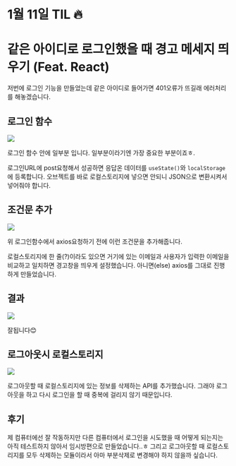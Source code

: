 # 1월 11일 TIL 🔥

# 같은 아이디로 로그인했을 때 경고 메세지 띄우기 (Feat. React)

저번에 로그인 기능을 만들었는데 같은 아이디로 들어가면 401오류가 뜨길래 에러처리를 해놓겠습니다.

## 로그인 함수



![](https://images.velog.io/images/originxh/post/cdf6d3ef-502b-4ae3-a279-277c27496a2f/%E1%84%89%E1%85%B3%E1%84%8F%E1%85%B3%E1%84%85%E1%85%B5%E1%86%AB%E1%84%89%E1%85%A3%E1%86%BA%202022-01-11%2017.00.12.png)

로그인 함수 안에 일부분 입니다. 일부분이라기엔 가장 중요한 부분이죠ㅎ.

로그인URL에 post요청해서 성공하면 응답온 데이터를 `useState()`와 `localStorage`에 등록합니다. 오브젝트를 바로 로컬스토리지에 넣으면 안되니 JSON으로 변환시켜서 넣어줘야 합니다.

## 조건문 추가



![](https://images.velog.io/images/originxh/post/ebc28e20-7986-45d6-8470-36f6f2c7f003/%E1%84%89%E1%85%B3%E1%84%8F%E1%85%B3%E1%84%85%E1%85%B5%E1%86%AB%E1%84%89%E1%85%A3%E1%86%BA%202022-01-11%2017.00.37.png)

위 로그인함수에서 axios요청하기 전에 이런 조건문을 추가해줍니다.

로컬스토리지에 한 줄(?)이라도 있으면 거기에 있는 이메일과 사용자가 입력한 이메일을 비교하고 일치하면 경고창을 띄우게 설정했습니다. 아니면(else) axios를 그대로 진행하게 만들었습니다.

## 결과



![](https://images.velog.io/images/originxh/post/c2c1fcee-db46-4731-ac55-1641c8e3a38b/%E1%84%89%E1%85%B3%E1%84%8F%E1%85%B3%E1%84%85%E1%85%B5%E1%86%AB%E1%84%89%E1%85%A3%E1%86%BA%202022-01-11%2017.24.34.png)

잘됩니다😊

## 로그아웃시 로컬스토리지



![](https://images.velog.io/images/originxh/post/317e8700-bb12-40b4-a8cd-889255416f29/%E1%84%89%E1%85%B3%E1%84%8F%E1%85%B3%E1%84%85%E1%85%B5%E1%86%AB%E1%84%89%E1%85%A3%E1%86%BA%202022-01-11%2017.01.09.png)

로그아웃할 때 로컬스토리지에 있는 정보를 삭제하는 API를 추가했습니다. 그래야 로그아웃을 하고 다시 로그인을 할 때 중복에 걸리지 않기 때문입니다.

## 후기



 제 컴퓨터에선 잘 작동하지만 다른 컴퓨터에서 로그인을 시도했을 때 어떻게 되는지는 아직 테스트하지 않아서 임시방편으로 만들었습니다..ㅎ 그리고 로그아웃할 때 로컬스토리지를 모두 삭제하는 모듈이라서 아마 부분삭제로 변경해야 하지 않을까 싶습니다.